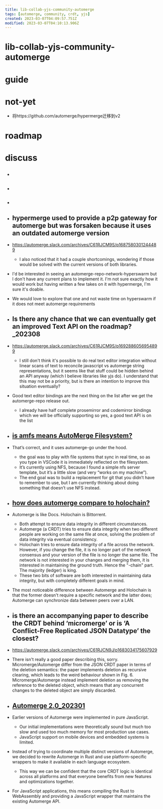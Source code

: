 ```yaml
---
title: lib-collab-yjs-community-automerge
tags: [automerge, community, crdt, yjs]
created: 2023-03-07T04:09:57.751Z
modified: 2023-03-07T04:10:13.906Z
---
```


# lib-collab-yjs-community-automerge

# guide

# not-yet
- 将https://github.com/automerge/hypermerge迁移到v2
# roadmap

# discuss

- ## 

- ## 

- ## 

- ## hypermerge used to provide a p2p gateway for automerge but was forsaken because it uses an outdated automerge version
- https://automerge.slack.com/archives/C61RJCM9S/p1687580301244489
  - I also noticed that it had a couple shortcomings, wondering if those would be solved with the current versions of both libraries.
- I'd be interested in seeing an automerge-repo-network-hyperswarm but I don't have any current plans to implement it. I'm not sure exactly how it would work but having written a few takes on it with hypermerge, I'm sure it's doable.
- We would love to explore that one and not waste time on hyperswarm if it does not meet automerge requirements

- ## Is there any chance that we can eventually get an improved Text API on the roadmap?_202308
- https://automerge.slack.com/archives/C61RJCM9S/p1692886056954899
  - I still don't think it's possible to do real text editor integration without linear scans of text to reconcile javascript vs automerge string representations, but it seems like that stuff could be hidden behind an API anyway (which I believe libraries like yjs do). I understand that this may not be a priority, but is there an intention to improve this situation eventually?
- Good text editor bindings are the next thing on the list after we get the automerge-repo release out. 
  - I already have half complete prosemirror and codemirror bindings which we will be officially supporting so yes, a good text API is on the list

- ## [is amfs means AutoMerge Filesystem?](https://github.com/ConradIrwin/amfs/issues/1)
- That’s correct, and it uses automerge-go under the hood.
  - the goal was to play with file systems that sync in real time, so as you type in VSCode it is immediately reflected on the filesystem. 
  - It’s currently using NFS, because I found a simple nfs server template, but it’s a little slow (and very “works on my machine”).
  - The end goal was to build a replacement for git that you didn’t have to remember to use, but I am currently thinking about doing something that doesn’t use NFS instead.

- ## [how does automerge compare to holochain?](https://github.com/automerge/automerge/issues/566)
- Automerge is like Docs. Holochain is Bittorrent.
  - Both attempt to ensure data integrity in different circumstances.
  - Automerge (a CRDT) tries to ensure data integrity when two different people are working on the same file at once, solving the problem of data integrity via eventual consistency.
  - Holochain tries to ensure data integrity of a file across the network. However, if you change the file, it is no longer part of the network consensus and your version of the file is no longer the same file. The network is not interested in your changes and merging them, it is interested in maintaining the ground truth. Hence the "-chain" part. The majority (ledger) is king.
  - These two bits of software are both interested in maintaining data integrity, but with completely different goals in mind.

- The most noticeable difference between Automerge and Holochain is that the former doesn't require a specific network and the latter does; Automerge can synchronize data between peers over a LAN.

- ## is there an accompanying paper to describe the CRDT behind ‘micromerge’ or is ‘A Conflict-Free Replicated JSON Datatype’ the closest?
- https://automerge.slack.com/archives/C61RJCN9J/p1683034175607929
- There isn't really a good paper describing this, sorry. Micromerge/Automerge differ from the JSON CRDT paper in terms of the deletion semantics: the paper implements deletion as recursive clearing, which leads to the weird behaviour shown in Fig. 6. Micromerge/Automerge instead implement deletion as removing the reference to the deleted object, which means that any concurrent changes to the deleted object are simply discarded.

- ## [Automerge 2.0_202301](https://automerge.org/blog/automerge-2/)
- Earlier versions of Automerge were implemented in pure JavaScript. 
  - Our initial implementations were theoretically sound but much too slow and used too much memory for most production use cases.
  - JavaScript support on mobile devices and embedded systems is limited. 
- Instead of trying to coordinate multiple distinct versions of Automerge, we decided to rewrite Automerge in Rust and use platform-specific wrappers to make it available in each language ecosystem. 
  - This way we can be confident that the core CRDT logic is identical across all platforms and that everyone benefits from new features and optimizations together.
- For JavaScript applications, this means compiling the Rust to WebAssembly and providing a JavaScript wrapper that maintains the existing Automerge API.
